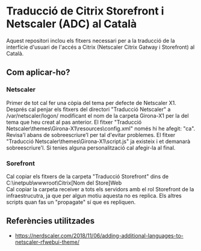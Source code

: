 # Traducció de Citrix Storefront i Netscaler (ADC) al Català
Aquest repositori inclou els fitxers necessari per a la traducció de la interfície d'usuari de l'accés a Citrix (Netscaler Citrix Gatway i Storefront) al Català.

## Com aplicar-ho?

### Netscaler
Primer de tot cal fer una còpia del tema per defecte de Netscaler X1.
Després cal penjar els fitxers del directori "Traducció Netscaler" a /var/netscaler/logon/ modificant el nom de la carpeta Girona-X1 per la del tema que heu creat al pas anterior.
El fitxer "Traducció Netscaler\themes\Girona-X1\resources\config.xml" només hi he afegit: "<Language>ca</Language>". Revisa'l abans de sobreescriure'l per tal d'evitar problemes.
El fitxer "Traducció Netscaler\themes\Girona-X1\script.js" ja existeix i et demanarà sobreescriure'l. Si tenies alguna personalització cal afegir-la al final.

### Sorefront
Cal copiar els fitxers de la carpeta "Traducció Storefront" dins de C:\inetpub\wwwroot\Citrix\[Nom del Store]Web\
Cal copiar la carpeta receiver a tots els servidors amb el rol Storefront de la infraestrucutra, ja que per algun motiu aquesta no es replica. Els altres scripts quan fas un "propagate" sí que es repliquen.

## Referències utilitzades
- https://nerdscaler.com/2018/11/06/adding-additional-languages-to-netscaler-rfwebui-theme/
